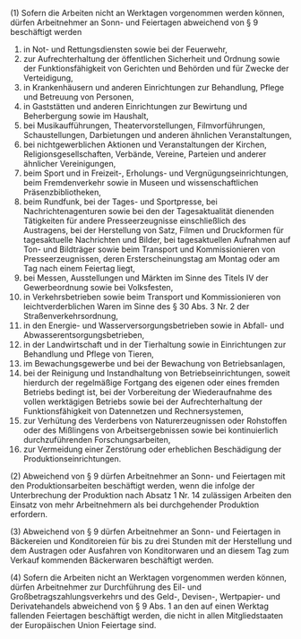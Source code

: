 (1) Sofern die Arbeiten nicht an Werktagen vorgenommen werden können, dürfen Arbeitnehmer an Sonn- und Feiertagen abweichend von § 9 beschäftigt werden

1. in Not- und Rettungsdiensten sowie bei der Feuerwehr,
2. zur Aufrechterhaltung der öffentlichen Sicherheit und Ordnung sowie der Funktionsfähigkeit von Gerichten und Behörden und für Zwecke der Verteidigung,
3. in Krankenhäusern und anderen Einrichtungen zur Behandlung, Pflege und Betreuung von Personen,
4. in Gaststätten und anderen Einrichtungen zur Bewirtung und Beherbergung sowie im Haushalt,
5. bei Musikaufführungen, Theatervorstellungen, Filmvorführungen, Schaustellungen, Darbietungen und anderen ähnlichen Veranstaltungen,
6. bei nichtgewerblichen Aktionen und Veranstaltungen der Kirchen, Religionsgesellschaften, Verbände, Vereine, Parteien und anderer ähnlicher Vereinigungen,
7. beim Sport und in Freizeit-, Erholungs- und Vergnügungseinrichtungen, beim Fremdenverkehr sowie in Museen und wissenschaftlichen Präsenzbibliotheken,
8. beim Rundfunk, bei der Tages- und Sportpresse, bei Nachrichtenagenturen sowie bei den der Tagesaktualität dienenden Tätigkeiten für andere Presseerzeugnisse einschließlich des Austragens, bei der Herstellung von Satz, Filmen und Druckformen für tagesaktuelle Nachrichten und Bilder, bei tagesaktuellen Aufnahmen auf Ton- und Bildträger sowie beim Transport und Kommissionieren von Presseerzeugnissen, deren Ersterscheinungstag am Montag oder am Tag nach einem Feiertag liegt,
9. bei Messen, Ausstellungen und Märkten im Sinne des Titels IV der Gewerbeordnung sowie bei Volksfesten,
10. in Verkehrsbetrieben sowie beim Transport und Kommissionieren von leichtverderblichen Waren im Sinne des § 30 Abs. 3 Nr. 2 der Straßenverkehrsordnung,
11. in den Energie- und Wasserversorgungsbetrieben sowie in Abfall- und Abwasserentsorgungsbetrieben,
12. in der Landwirtschaft und in der Tierhaltung sowie in Einrichtungen zur Behandlung und Pflege von Tieren,
13. im Bewachungsgewerbe und bei der Bewachung von Betriebsanlagen,
14. bei der Reinigung und Instandhaltung von Betriebseinrichtungen, soweit hierdurch der regelmäßige Fortgang des eigenen oder eines fremden Betriebs bedingt ist, bei der Vorbereitung der Wiederaufnahme des vollen werktägigen Betriebs sowie bei der Aufrechterhaltung der Funktionsfähigkeit von Datennetzen und Rechnersystemen,
15. zur Verhütung des Verderbens von Naturerzeugnissen oder Rohstoffen oder des Mißlingens von Arbeitsergebnissen sowie bei kontinuierlich durchzuführenden Forschungsarbeiten,
16. zur Vermeidung einer Zerstörung oder erheblichen Beschädigung der Produktionseinrichtungen.

(2) Abweichend von § 9 dürfen Arbeitnehmer an Sonn- und Feiertagen mit den Produktionsarbeiten beschäftigt werden, wenn die infolge der Unterbrechung der Produktion nach Absatz 1 Nr. 14 zulässigen Arbeiten den Einsatz von mehr Arbeitnehmern als bei durchgehender Produktion erfordern.

(3) Abweichend von § 9 dürfen Arbeitnehmer an Sonn- und Feiertagen in Bäckereien und Konditoreien für bis zu drei Stunden mit der Herstellung und dem Austragen oder Ausfahren von Konditorwaren und an diesem Tag zum Verkauf kommenden Bäckerwaren beschäftigt werden.

(4) Sofern die Arbeiten nicht an Werktagen vorgenommen werden können, dürfen Arbeitnehmer zur Durchführung des Eil- und Großbetragszahlungsverkehrs und des Geld-, Devisen-, Wertpapier- und Derivatehandels abweichend von § 9 Abs. 1 an den auf einen Werktag fallenden Feiertagen beschäftigt werden, die nicht in allen Mitgliedstaaten der Europäischen Union Feiertage sind.